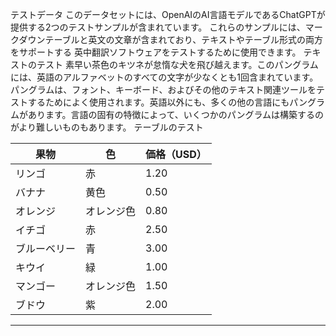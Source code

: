 テストデータ
このデータセットには、OpenAIのAI言語モデルであるChatGPTが提供する2つのテストサンプルが含まれています。
これらのサンプルには、マークダウンテーブルと英文の文章が含まれており、テキストやテーブル形式の両方をサポートする
英中翻訳ソフトウェアをテストするために使用できます。
テキストのテスト
素早い茶色のキツネが怠惰な犬を飛び越えます。このパングラムには、英語のアルファベットのすべての文字が少なくとも1回含まれています。
パングラムは、フォント、キーボード、およびその他のテキスト関連ツールをテストするためによく使用されます。英語以外にも、多くの他の言語にもパングラムがあります。言語の固有の特徴によって、いくつかのパングラムは構築するのがより難しいものもあります。
テーブルのテスト

| 果物 | 色 | 価格（USD） |
| --- | --- | --- |
| リンゴ | 赤 | 1.20 |
| バナナ | 黄色 | 0.50 |
| オレンジ | オレンジ色 | 0.80 |
| イチゴ | 赤 | 2.50 |
| ブルーベリー | 青 | 3.00 |
| キウイ | 緑 | 1.00 |
| マンゴー | オレンジ色 | 1.50 |
| ブドウ | 紫 | 2.00 |

---

